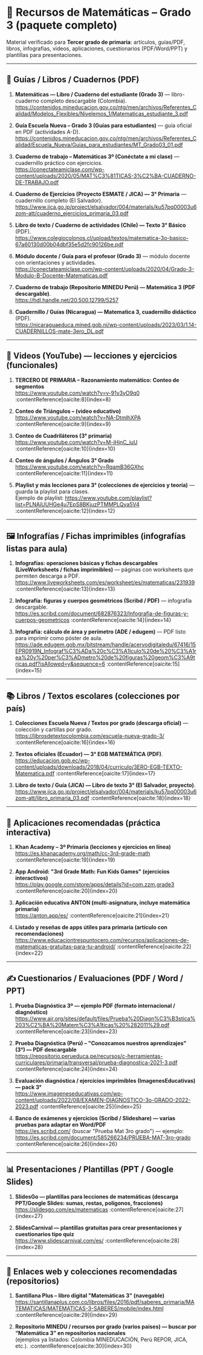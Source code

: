# 📘 Recursos de Matemáticas – Grado 3 (paquete completo)

Material verificado para **Tercer grado de primaria**: artículos, guías/PDF, libros, infografías, videos, aplicaciones, cuestionarios (PDF/Word/PPT) y plantillas para presentaciones.

---

## 📄 Guías / Libros / Cuadernos (PDF)
1. **Matemáticas — Libro / Cuaderno del estudiante (Grado 3)** — libro-cuaderno completo descargable (Colombia).  
   https://contenidos.mineducacion.gov.co/ntg/men/archivos/Referentes_Calidad/Modelos_Flexibles/Nivelemos_1/Matematicas_estudiante_3.pdf 

2. **Guía Escuela Nueva – Grado 3 (Guías para estudiantes)** — guía oficial en PDF (actividades A-D).  
   https://contenidos.mineducacion.gov.co/ntg/men/archivos/Referentes_Calidad/Escuela_Nueva/Guias_para_estudiantes/MT_Grado03_01.pdf 

3. **Cuaderno de trabajo – Matemáticas 3º (Conéctate a mi clase)** — cuadernillo práctico con ejercicios.  
   https://conectateamiclase.com/wp-content/uploads/2020/05/MAT%C3%81TICAS-3%C2%BA-CUADERNO-DE-TRABAJO.pdf 

4. **Cuaderno de Ejercicios (Proyecto ESMATE / JICA) — 3° Primaria** — cuadernillo completo (El Salvador).  
   https://www.jica.go.jp/project/elsalvador/004/materials/ku57pq00003u6zom-att/cuaderno_ejercicios_primaria_03.pdf 

5. **Libro de texto / Cuaderno de actividades (Chile) — Texto 3° Básico** (PDF).  
   https://www.colegiocolonos.cl/upload/textos/matematica-3o-basico-67a60130d00b04dbf35e5d2fc90126be.pdf 

6. **Módulo docente / Guía para el profesor (Grado 3)** — módulo docente con orientaciones y actividades.  
   https://conectateamiclase.com/wp-content/uploads/2020/04/Grado-3-Modulo-B-Docente-Matematicas.pdf 

7. **Cuaderno de trabajo (Repositorio MINEDU Perú) — Matemática 3 (PDF descargable)**.  
   https://hdl.handle.net/20.500.12799/5257 

8. **Cuadernillo / Guías (Nicaragua) — Matematica 3, cuadernillo didáctico** (PDF).  
   https://nicaraguaeduca.mined.gob.ni/wp-content/uploads/2023/03/1.14-CUADERNILLOS-mate-3ero_DL.pdf 

---

## 🎥 Videos (YouTube) — lecciones y ejercicios (funcionales)
1. **TERCERO DE PRIMARIA – Razonamiento matemático: Conteo de segmentos**  
   https://www.youtube.com/watch?v=v-91v3yO9q0 :contentReference[oaicite:8]{index=8}

2. **Conteo de Triángulos – (video educativo)**  
   https://www.youtube.com/watch?v=NA-DtmlhXPA :contentReference[oaicite:9]{index=9}

3. **Conteo de Cuadriláteros (3° primaria)**  
   https://www.youtube.com/watch?v=M-iHjnC_iuU :contentReference[oaicite:10]{index=10}

4. **Conteo de ángulos / Ángulos 3° Grado**  
   https://www.youtube.com/watch?v=RqamB36GXhc :contentReference[oaicite:11]{index=11}

5. **Playlist y más lecciones para 3° (colecciones de ejercicios y teoría)** — guarda la playlist para clases.  
   Ejemplo de playlist: https://www.youtube.com/playlist?list=PLNAiUUHGe4u7EpS8BKjuzPTMMPLQya5V4 :contentReference[oaicite:12]{index=12}

---

## 🖼️ Infografías / Fichas imprimibles (infografías listas para aula)
1. **Infografías: operaciones básicas y fichas descargables (LiveWorksheets / fichas imprimibles)** — páginas con worksheets que permiten descarga a PDF.  
   https://www.liveworksheets.com/es/worksheet/es/matematicas/231939  :contentReference[oaicite:13]{index=13}

2. **Infografía: figuras y cuerpos geométricos (Scribd / PDF)** — infografía descargable.  
   https://es.scribd.com/document/682876323/Infografia-de-figuras-y-cuerpos-geometricos :contentReference[oaicite:14]{index=14}

3. **Infografía: cálculo de área y perímetro (ADE / edugem)** — PDF listo para imprimir como póster de aula.  
   https://ade.edugem.gob.mx/bitstream/handle/acervodigitaledu/67416/15EPR0919N_Infograf%C3%ADa%20c%C3%A1lculo%20de%20%C3%A1rea%20y%20per%C3%ADmetro%20de%20figuras%20geom%C3%A9tricas.pdf?isAllowed=y&sequence=6 :contentReference[oaicite:15]{index=15}

---

## 📚 Libros / Textos escolares (colecciones por país)
1. **Colecciones Escuela Nueva / Textos por grado (descarga oficial)** — colección y cartillas por grado.  
   https://librosdetextocolombia.com/escuela-nueva-grado-3/ :contentReference[oaicite:16]{index=16}

2. **Textos oficiales (Ecuador) — 3° EGB MATEMÁTICA (PDF)**.  
   https://educacion.gob.ec/wp-content/uploads/downloads/2018/04/curriculo/3ERO-EGB-TEXTO-Matematica.pdf :contentReference[oaicite:17]{index=17}

3. **Libro de texto / Guía (JICA) — Libro de texto 3° (El Salvador, proyecto)**.  
   https://www.jica.go.jp/project/elsalvador/004/materials/ku57pq00003u6zom-att/libro_primaria_03.pdf :contentReference[oaicite:18]{index=18}

---

## 📱 Aplicaciones recomendadas (práctica interactiva)
1. **Khan Academy – 3º Primaria (lecciones y ejercicios en línea)**  
   https://es.khanacademy.org/math/cc-3rd-grade-math :contentReference[oaicite:19]{index=19}

2. **App Android: "3rd Grade Math: Fun Kids Games" (ejercicios interactivos)**  
   https://play.google.com/store/apps/details?id=com.zzm.grade3 :contentReference[oaicite:20]{index=20}

3. **Aplicación educativa ANTON (multi-asignatura, incluye matemática primaria)**  
   https://anton.app/es/ :contentReference[oaicite:21]{index=21}

4. **Listado y reseñas de apps útiles para primaria (artículo con recomendaciones)**  
   https://www.educaciontrespuntocero.com/recursos/aplicaciones-de-matematicas-gratuitas-para-tu-android/ :contentReference[oaicite:22]{index=22}

---

## ✍️ Cuestionarios / Evaluaciones (PDF / Word / PPT)
1. **Prueba Diagnóstica 3º — ejemplo PDF (formato internacional / diagnóstico)**  
   https://www.air.org/sites/default/files/Prueba%20Diagn%C3%B3stica%203%C2%BA%20Matem%C3%A1ticas%20%282011%29.pdf :contentReference[oaicite:23]{index=23}

2. **Prueba Diagnóstica (Perú) – "Conozcamos nuestros aprendizajes" (3°) — PDF descargable**  
   https://repositorio.perueduca.pe/recursos/c-herramientas-curriculares/primaria/transversal/prueba-diagnostica-2021-3.pdf :contentReference[oaicite:24]{index=24}

3. **Evaluación diagnóstica / ejercicios imprimibles (ImagenesEducativas) — pack 3°**  
   https://www.imageneseducativas.com/wp-content/uploads/2022/08/EXAMEN-DIAGNOSTICO-3o-GRADO-2022-2023.pdf :contentReference[oaicite:25]{index=25}

4. **Banco de exámenes y ejercicios (Scribd / Slideshare) — varias pruebas para adaptar en Word/PDF**  
   https://es.scribd.com/ (buscar "Prueba Mat 3ro grado") — ejemplo: https://es.scribd.com/document/585266234/PRUEBA-MAT-3ro-grado :contentReference[oaicite:26]{index=26}

---

## 📊 Presentaciones / Plantillas (PPT / Google Slides)
1. **SlidesGo — plantillas para lecciones de matemáticas (descarga PPT/Google Slides: sumas, restas, polígonos, fracciones)**  
   https://slidesgo.com/es/matematicas :contentReference[oaicite:27]{index=27}

2. **SlidesCarnival — plantillas gratuitas para crear presentaciones y cuestionarios tipo quiz**  
   https://www.slidescarnival.com/es/ :contentReference[oaicite:28]{index=28}

---

## 🔗 Enlaces web y colecciones recomendadas (repositorios)
1. **Santillana Plus – libro digital "Matemáticas 3" (navegable)**  
   https://santillanaplus.com.co/libros/files/2016/pdf/saberes_primaria/MATEMATICAS/MATEMATICAS-3-SABERES/mobile/index.html :contentReference[oaicite:29]{index=29}

2. **Repositorio MINEDU / recursos por grado (varios países) — buscar por “Matemática 3” en repositorios nacionales**  
   (ejemplos ya listados: Colombia MINEDUCACIÓN, Perú REPOR, JICA, etc.). :contentReference[oaicite:30]{index=30}


